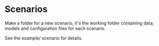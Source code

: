 # Scenarios

Make a folder for a new scenario, it's the working folder containing data,
models and configuration files for each scenario.

See the example/ scenario for details.
